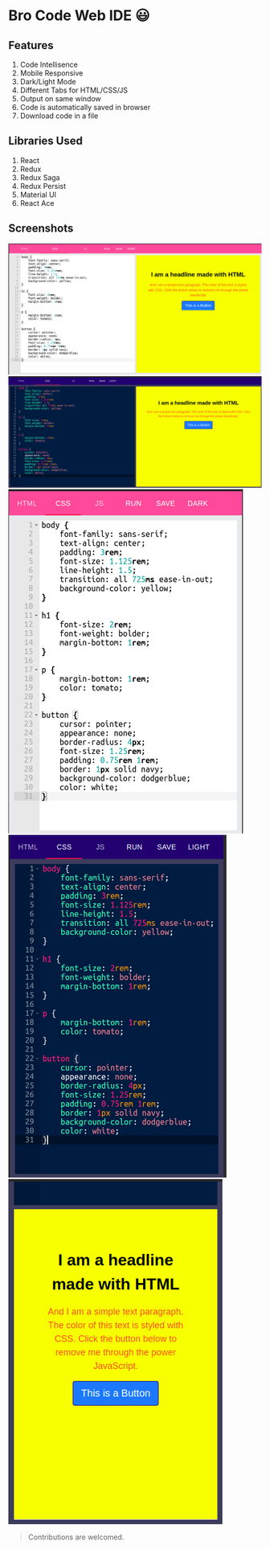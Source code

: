 # Bro Code Web IDE 😃

## Features
1. Code Intellisence
2. Mobile Responsive
3. Dark/Light Mode
4. Different Tabs for HTML/CSS/JS
5. Output on same window
6. Code is automatically saved in browser
7. Download code in a file

## Libraries Used
1. React
2. Redux
3. Redux Saga
4. Redux Persist
5. Material UI
5. React Ace

## Screenshots
![Desktop View Light](screenshots/ss4.png)
![Desktop View Dark](screenshots/ss3.png)
![Mobile View Light](screenshots/ss5.png)
![Mobile View Light](screenshots/ss1.png)
![Mobile View Light](screenshots/ss2.png)


> Contributions are welcomed.

